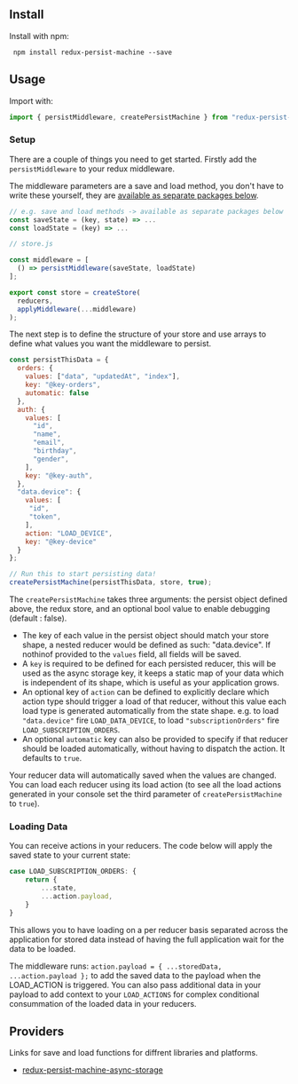 ## Install

Install with npm:
```
 npm install redux-persist-machine --save
```

## Usage

Import with:

```js
import { persistMiddleware, createPersistMachine } from "redux-persist-machine";
```

### Setup

There are a couple of things you need to get started. Firstly add the `persistMiddleware` to your redux middleware.

The middleware parameters are a save and load method, you don't have to write these yourself, they are [available as separate packages below](#providers).

```js
// e.g. save and load methods -> available as separate packages below
const saveState = (key, state) => ...
const loadState = (key) => ...

// store.js

const middleware = [
  () => persistMiddleware(saveState, loadState)
];

export const store = createStore(
  reducers,
  applyMiddleware(...middleware)
);
```

The next step is to define the structure of your store and use arrays to define what values you want the middleware to persist.

```js
const persistThisData = {
  orders: {
    values: ["data", "updatedAt", "index"],
    key: "@key-orders",
    automatic: false
  },
  auth: {
    values: [
      "id",
      "name",
      "email",
      "birthday",
      "gender",
    ],
    key: "@key-auth",
  },
  "data.device": {
    values: [
     "id",
     "token",
    ],
    action: "LOAD_DEVICE",
    key: "@key-device"
  }
};

// Run this to start persisting data!
createPersistMachine(persistThisData, store, true);

```

The `createPersistMachine` takes three arguments: the persist object defined above, the redux store, and an optional bool value to enable debugging (default : false).

- The key of each value in the persist object should match your store shape, a nested reducer would be defined as such: "data.device". If nothinof provided to the `values` field, all fields will be saved.
- A `key` is required to be defined for each persisted reducer, this will be used as the async storage key, it keeps a static map of your data which is independent of its shape, which is useful as your application grows.
- An optional key of `action` can be defined to explicitly declare which action type should trigger a load of that reducer, without this value each load type is generated automatically from the state shape. e.g. to load `"data.device"` fire `LOAD_DATA_DEVICE`, to load `"subscriptionOrders"` fire  `LOAD_SUBSCRIPTION_ORDERS`.
- An optional `automatic` key can also be provided to specify if that reducer should be loaded automatically, without having to dispatch the action. It defaults to `true`.

Your reducer data will automatically saved when the values are changed. You can load each reducer using its load action (to see all the load actions generated in your console set the third parameter of `createPersistMachine` to `true`).

### Loading Data

You can receive actions in your reducers. The code below will apply the saved state to your current state:

```js
case LOAD_SUBSCRIPTION_ORDERS: {
    return {
        ...state,
        ...action.payload,
    }
}
```

This allows you to have loading on a per reducer basis separated across the application for stored data instead of having the full application wait for the data to be loaded.

The middleware runs: `action.payload = { ...storedData, ...action.payload };` to add the saved data to the payload when the LOAD_ACTION is triggered. You can also pass additional data in your payload to add context to your `LOAD_ACTIONS` for complex conditional consummation of the loaded data in your reducers.

## Providers

Links for save and load functions for diffrent libraries and platforms.

- [redux-persist-machine-async-storage](https://github.com/lukebrandonfarrell/redux-persist-machine-async-storage/blob/master/index.js)

